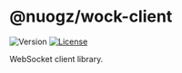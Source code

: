 # @nuogz/wock-client
![Version](https://img.shields.io/github/package-json/v/nuogz/wock-client?=flat-square)
[![License](https://img.shields.io/github/license/nuogz/wock-client?=flat-square)](https://www.gnu.org/licenses/lgpl-3.0-standalone.html)

WebSocket client library.
